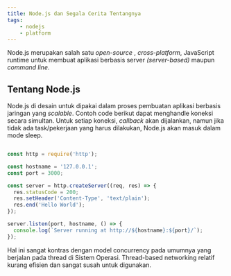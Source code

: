 ```yaml
---
title: Node.js dan Segala Cerita Tentangnya
tags:
    - nodejs
    - platform
---
```


Node.js merupakan salah satu _open-source_ , _cross-platform_, JavaScript runtime untuk membuat aplikasi berbasis server _(server-based)_ maupun _command line_.

## Tentang Node.js

Node.js di desain untuk dipakai dalam proses pembuatan aplikasi berbasis jaringan yang _scalable_. Contoh code berikut dapat menghandle koneksi secara simultan. Untuk setiap koneksi, _callback_ akan dijalankan, namun jika tidak ada task/pekerjaan yang harus dilakukan, Node.js akan masuk dalam mode sleep.

``` js

const http = require('http');

const hostname = '127.0.0.1';
const port = 3000;

const server = http.createServer((req, res) => {
  res.statusCode = 200;
  res.setHeader('Content-Type', 'text/plain');
  res.end('Hello World');
});

server.listen(port, hostname, () => {
  console.log(`Server running at http://${hostname}:${port}/`);
});

```

Hal ini sangat kontras dengan model concurrency pada umumnya yang berjalan pada thread di Sistem Operasi. Thread-based networking relatif kurang efisien dan sangat susah untuk digunakan.
